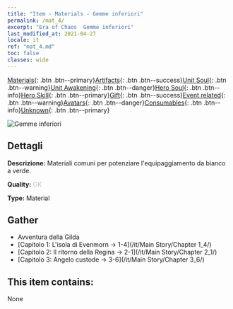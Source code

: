 ```yaml
---
title: "Item - Materials - Gemme inferiori"
permalink: /mat_4/
excerpt: "Era of Chaos  Gemme inferiori"
last_modified_at: 2021-04-27
locale: it
ref: "mat_4.md"
toc: false
classes: wide
---
```

 [Materials](/ItemsIT/){: .btn .btn--primary}[Artifacts](/ItemsIT/Artifacts/){: .btn .btn--success}[Unit Soul](/ItemsIT/UnitSoul/){: .btn .btn--warning}[Unit Awakening](/ItemsIT/UnitAwakening/){: .btn .btn--danger}[Hero Soul](/ItemsIT/HeroSoul/){: .btn .btn--info}[Hero Skill](/ItemsIT/HeroSkill/){: .btn .btn--primary}[Gift](/ItemsIT/Gift/){: .btn .btn--success}[Event related](/ItemsIT/Events/){: .btn .btn--warning}[Avatars](/ItemsIT/Avatars/){: .btn .btn--danger}[Consumables](/ItemsIT/Consumables/){: .btn .btn--info}[Unknown](/ItemsIT/Unknown/){: .btn .btn--primary}

 ![Gemme inferiori](/images/t/i_cailiao_baoshi1.png)

## Dettagli
 **Descrizione:** Materiali comuni per potenziare l'equipaggiamento da bianco a verde.

 **Quality:** <span style="color: #C0C0C0">OK</span>

 **Type:** Material

## Gather

*    Avventura della Gilda 
*    [Capitolo 1: L'isola di Evenmorn -> 1-4](/it/Main Story/Chapter 1_4/) 
*    [Capitolo 2: Il ritorno della Regina -> 2-1](/it/Main Story/Chapter 2_1/) 
*    [Capitolo 3: Angelo custode -> 3-6](/it/Main Story/Chapter 3_6/) 

## This item contains:

  None

